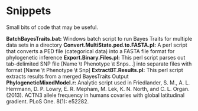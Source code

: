 # Snippets
Small bits of code that may be useful.

**BatchBayesTraits.bat:** Windows batch script to run Bayes Traits for multiple data sets in a directory
**Convert.MultiState.ped.to.FASTA.pl:** A perl script that converts a PED file (categorical data) into a FASTA file format for phylogenetic inference
**Export.Binary.Files.pl:** This perl script parses out tab-delimited SNP file [Name \t Phenotype \t Snps...] into separate files with format [Name \t Phenotype \t Snp]
**ExtractBT.Results.pl:** This perl script extracts results from a merged BayesTraits Output
**PhylogeneticMixedModel.r:** Analytic script used in Friedlander, S. M., A. L. Herrmann, D. P. Lowry, E. R. Mepham, M. Lek, K. N. North, and C. L. Organ. (2013). ACTN3 allele frequency in humans covaries with global latitudinal gradient. PLoS One. 8(1): e52282.